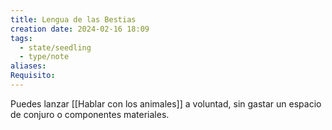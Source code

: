 ```yaml
---
title: Lengua de las Bestias
creation date: 2024-02-16 18:09
tags:
  - state/seedling
  - type/note
aliases: 
Requisito:
---
```

Puedes lanzar [[Hablar con los animales]] a voluntad, sin gastar un espacio de conjuro o componentes materiales.







